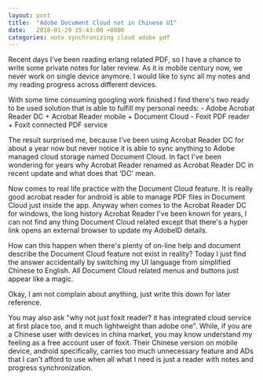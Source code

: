 ```yaml
---
layout: post
title:  "Adobe Document Cloud not in Chinese UI"
date:   2018-01-29 15:43:00 +0800
categories: note synchronizing cloud adobe pdf
---
```


Recent days I've been reading erlang related PDF, so I have a chance to write some private notes for later review. As it is mobile century now, we never work on single device anymore. I would like to sync all my notes and my reading progress across different devices.

With some time consuming googling work finished I find there's two ready to be used solution that is able to fulfill my personal needs:
	- Adobe Acrobat Reader DC + Acrobat Reader mobile + Document Cloud
	- Foxit PDF reader + Foxit connected PDF service

The result surprised me, because I've been using Acrobat Reader DC for about a year now but never notice it is able to sync anything to Adobe managed cloud storage named Document Cloud. In fact I've been wondering for years why Acrobat Reader renamed as Acrobat Reader DC in recent update and what does that 'DC' mean.

Now comes to real life practice with the Document Cloud feature. It is really good acrobat reader for android is able to manage PDF files in Document Cloud just inside the app. Anyway when comes to the Acrobat Reader DC for windows, the long history Acrobat Reader I've been known for years, I can not find any thing Document Cloud related except that there's a hyper link opens an external browser to update my AdobeID details.

How can this happen when there's plenty of on-line help and document describe the Document Cloud feature not exist in reality?  Today I just find the answer accidentally by switching my UI language from simplified Chinese to English. All Document Cloud related menus and buttons just appear like a magic.

Okay, I am not complain about anything, just write this down for later reference.

You may also ask "why not just foxit reader? it has integrated cloud service at first place too, and it much lightweight than adobe one". While, if you are a Chinese user with devices in china market, you may know understand my feeling as a free account user of foxit. Their Chinese version on mobile device, android specifically, carries too much unnecessary feature and ADs that I can't afford to use when all what I need is just a reader with notes and progress synchronization.
